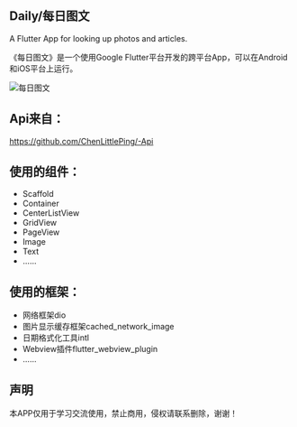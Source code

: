 ## Daily/每日图文

A Flutter App for looking up photos and articles.

《每日图文》是一个使用Google Flutter平台开发的跨平台App，可以在Android和iOS平台上运行。

![每日图文](https://github.com/ChenLittlePing/Daily/blob/master/gif/demo.gif)

## Api来自：

https://github.com/ChenLittlePing/-Api

## 使用的组件：

- Scaffold 
- Container
- CenterListView
- GridView
- PageView
- Image
- Text
- ......

## 使用的框架：

- 网络框架dio
- 图片显示缓存框架cached_network_image
- 日期格式化工具intl
- Webview插件flutter_webview_plugin
- ......

## 声明

本APP仅用于学习交流使用，禁止商用，侵权请联系删除，谢谢！
